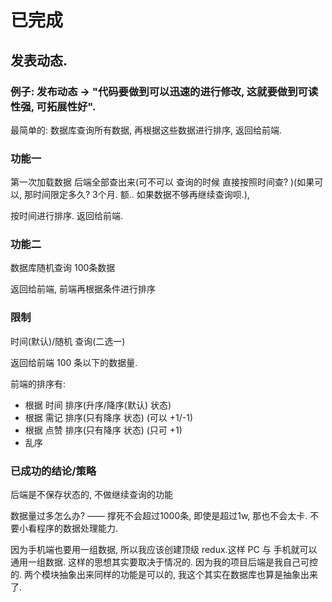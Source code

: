 
# 已完成

## 发表动态.

### 例子: 发布动态 -> "代码要做到可以迅速的进行修改, 这就要做到可读性强, 可拓展性好".


最简单的: 数据库查询所有数据, 再根据这些数据进行排序, 返回给前端.




### 功能一

第一次加载数据 后端全部查出来(可不可以 查询的时候 直接按照时间查? )(如果可以, 那时间限定多久? 3个月. 额.. 如果数据不够再继续查询呗.), 

按时间进行排序. 返回给前端.

### 功能二

数据库随机查询 100条数据

返回给前端, 前端再根据条件进行排序


### 限制

时间(默认)/随机 查询(二选一)

返回给前端 100 条以下的数据量.


前端的排序有:  
- 根据 时间 排序(升序/降序(默认) 状态)  
- 根据 需记 排序(只有降序 状态) (可以 +1/-1)  
- 根据 点赞 排序(只有降序 状态) (只可 +1)  
- 乱序  






### 已成功的结论/策略

后端是不保存状态的, 不做继续查询的功能

数据量过多怎么办? 
—— 撑死不会超过1000条, 即使是超过1w, 那也不会太卡. 不要小看程序的数据处理能力.

因为手机端也要用一组数据, 所以我应该创建顶级 redux.这样 PC 与 手机就可以通用一组数据. 这样的思想其实要取决于情况的.
因为我的项目后端是我自己可控的. 
两个模块抽象出来同样的功能是可以的, 我这个其实在数据库也算是抽象出来了.  
